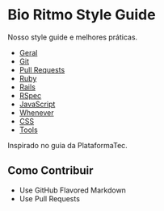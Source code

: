 Bio Ritmo Style Guide
=====================

Nosso style guide e melhores práticas.

* [Geral](guide/general.md)
* [Git](guide/git.md)
* [Pull Requests](guide/pull_requests.md)
* [Ruby](guide/ruby.md)
* [Rails](guide/rails.md)
* [RSpec](guide/rspec.md)
* [JavaScript](guide/javascript.md)
* [Whenever](guide/whenever.md)
* [CSS](guide/css.md)
* [Tools](guide/tools.md)

Inspirado no guia da PlataformaTec.

Como Contribuir
---------------

* Use GitHub Flavored Markdown
* Use Pull Requests
